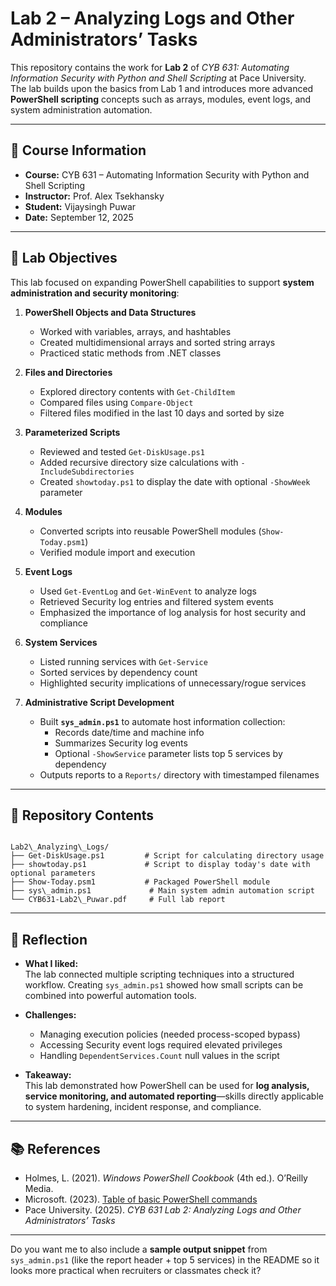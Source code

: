# Lab 2 – Analyzing Logs and Other Administrators’ Tasks

This repository contains the work for **Lab 2** of *CYB 631: Automating Information Security with Python and Shell Scripting* at Pace University.  
The lab builds upon the basics from Lab 1 and introduces more advanced **PowerShell scripting** concepts such as arrays, modules, event logs, and system administration automation.

---

## 📘 Course Information
- **Course:** CYB 631 – Automating Information Security with Python and Shell Scripting  
- **Instructor:** Prof. Alex Tsekhansky  
- **Student:** Vijaysingh Puwar  
- **Date:** September 12, 2025  

---

## 🔑 Lab Objectives
This lab focused on expanding PowerShell capabilities to support **system administration and security monitoring**:

1. **PowerShell Objects and Data Structures**
   - Worked with variables, arrays, and hashtables  
   - Created multidimensional arrays and sorted string arrays  
   - Practiced static methods from .NET classes

2. **Files and Directories**
   - Explored directory contents with `Get-ChildItem`  
   - Compared files using `Compare-Object`  
   - Filtered files modified in the last 10 days and sorted by size  

3. **Parameterized Scripts**
   - Reviewed and tested `Get-DiskUsage.ps1`  
   - Added recursive directory size calculations with `-IncludeSubdirectories`  
   - Created `showtoday.ps1` to display the date with optional `-ShowWeek` parameter  

4. **Modules**
   - Converted scripts into reusable PowerShell modules (`Show-Today.psm1`)  
   - Verified module import and execution  

5. **Event Logs**
   - Used `Get-EventLog` and `Get-WinEvent` to analyze logs  
   - Retrieved Security log entries and filtered system events  
   - Emphasized the importance of log analysis for host security and compliance  

6. **System Services**
   - Listed running services with `Get-Service`  
   - Sorted services by dependency count  
   - Highlighted security implications of unnecessary/rogue services  

7. **Administrative Script Development**
   - Built **`sys_admin.ps1`** to automate host information collection:
     - Records date/time and machine info  
     - Summarizes Security log events  
     - Optional `-ShowService` parameter lists top 5 services by dependency  
   - Outputs reports to a `Reports/` directory with timestamped filenames  

---

## 📂 Repository Contents
```

Lab2\_Analyzing\_Logs/
├── Get-DiskUsage.ps1         # Script for calculating directory usage
├── showtoday.ps1             # Script to display today's date with optional parameters
├── Show-Today.psm1           # Packaged PowerShell module
├── sys\_admin.ps1             # Main system admin automation script
└── CYB631-Lab2\_Puwar.pdf     # Full lab report

```

---

## 📝 Reflection
- **What I liked:**  
  The lab connected multiple scripting techniques into a structured workflow. Creating `sys_admin.ps1` showed how small scripts can be combined into powerful automation tools.  

- **Challenges:**  
  - Managing execution policies (needed process-scoped bypass)  
  - Accessing Security event logs required elevated privileges  
  - Handling `DependentServices.Count` null values in the script  

- **Takeaway:**  
  This lab demonstrated how PowerShell can be used for **log analysis, service monitoring, and automated reporting**—skills directly applicable to system hardening, incident response, and compliance.  

---

## 📚 References
- Holmes, L. (2021). *Windows PowerShell Cookbook* (4th ed.). O’Reilly Media.  
- Microsoft. (2023). [Table of basic PowerShell commands](https://devblogs.microsoft.com/scripting/table-of-basic-powershell-commands/)  
- Pace University. (2025). *CYB 631 Lab 2: Analyzing Logs and Other Administrators’ Tasks*  

---

Do you want me to also include a **sample output snippet** from `sys_admin.ps1` (like the report header + top 5 services) in the README so it looks more practical when recruiters or classmates check it?
